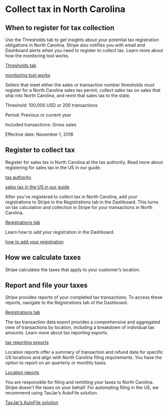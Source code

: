 # Collect tax in North Carolina

## When to register for tax collection

Use the Thresholds tab to get insights about your potential tax registration obligations in North Carolina. Stripe also notifies you with email and Dashboard alerts when you need to register to collect tax. Learn more about how the monitoring tool works.

[Thresholds tab](https://dashboard.stripe.com/tax/thresholds)

[monitoring tool works](/tax/monitoring)

Sellers that meet either the sales or transaction number thresholds must register for a North Carolina sales tax permit, collect sales tax on sales that ship into North Carolina, and remit that sales tax to the state.

Threshold: 100,000 USD or 200 transactions

Period: Previous or current year

Included transactions: Gross sales

Effective date: November 1, 2018

## Register to collect tax

Register for sales tax in North Carolina at the tax authority. Read more about registering for sales tax in the US in our guide.

[tax authority](https://www.ncdor.gov/taxes-forms/sales-and-use-tax)

[sales tax in the US in our guide](https://stripe.com/guides/sales-tax-registration-process-us)

After you’ve registered to collect tax in North Carolina, add your registrations to Stripe in the Registrations tab in the Dashboard. This turns on tax calculation and collection in Stripe for your transactions in North Carolina.

[Registrations tab](https://dashboard.stripe.com/tax/registrations?location=us-nc)

Learn how to add your registration in the Dashboard.

[how to add your registration](/tax/registering#track-your-registrations-in-the-tax-dashboard)

## How we calculate taxes

Stripe calculates the taxes that apply to your customer’s location.

## Report and file your taxes

Stripe provides reports of your completed tax transactions. To access these reports, navigate to the Registrations tab of the Dashboard.

[Registrations tab](https://dashboard.stripe.com/tax/registrations)

The tax transaction data export provides a comprehensive and aggregated view of transactions by location, including a breakdown of individual tax amounts. Learn more about tax reporting exports.

[tax reporting exports](/tax/reports#exports)

Location reports offer a summary of transaction and refund data for specific US locations and align with North Carolina filing requirements. You have the option to report on an quarterly or monthly basis.

[Location reports](/tax/reports#us-location-reports)

You are responsible for filing and remitting your taxes to North Carolina. Stripe doesn’t file taxes on your behalf. For automating filing in the US, we recommend using TaxJar’s AutoFile solution.

[TaxJar’s AutoFile solution](https://go.taxjar.com/2021StripeTaxInquiry_LP-01-Request.html)
